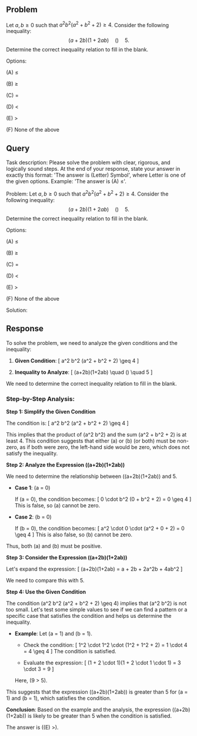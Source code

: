 ## Problem

Let $a, b \geq 0$ such that $a^2 b^2(a^2 + b^2 + 2) \geq 4$. Consider the following inequality:
$$
(a+2b)(1+2ab) \quad () \quad 5.
$$
Determine the correct inequality relation to fill in the blank.

Options:

(A) $\leq$ 

(B) $\geq$

(C) $=$ 

(D) $<$

(E) $>$

(F) None of the above

## Query

Task description: Please solve the problem with clear, rigorous, and logically sound steps. At the end of your response, state your answer in exactly this format: 'The answer is (Letter) Symbol', where Letter is one of the given options. Example: 'The answer is (A) $\leq$'.

Problem: Let $a, b \geq 0$ such that $a^2 b^2(a^2 + b^2 + 2) \geq 4$. Consider the following inequality:
$$
(a+2b)(1+2ab) \quad () \quad 5.
$$
Determine the correct inequality relation to fill in the blank.

Options:

(A) $\leq$ 

(B) $\geq$

(C) $=$ 

(D) $<$

(E) $>$

(F) None of the above

Solution:

## Response

To solve the problem, we need to analyze the given conditions and the inequality:

1. **Given Condition**: 
   \[
   a^2 b^2 (a^2 + b^2 + 2) \geq 4
   \]

2. **Inequality to Analyze**:
   \[
   (a+2b)(1+2ab) \quad () \quad 5
   \]

We need to determine the correct inequality relation to fill in the blank.

### Step-by-Step Analysis:

**Step 1: Simplify the Given Condition**

The condition is:
\[
a^2 b^2 (a^2 + b^2 + 2) \geq 4
\]

This implies that the product of \(a^2 b^2\) and the sum \(a^2 + b^2 + 2\) is at least 4. This condition suggests that either \(a\) or \(b\) (or both) must be non-zero, as if both were zero, the left-hand side would be zero, which does not satisfy the inequality.

**Step 2: Analyze the Expression \((a+2b)(1+2ab)\)**

We need to determine the relationship between \((a+2b)(1+2ab)\) and 5.

- **Case 1**: \(a = 0\)

  If \(a = 0\), the condition becomes:
  \[
  0 \cdot b^2 (0 + b^2 + 2) = 0 \geq 4
  \]
  This is false, so \(a\) cannot be zero.

- **Case 2**: \(b = 0\)

  If \(b = 0\), the condition becomes:
  \[
  a^2 \cdot 0 \cdot (a^2 + 0 + 2) = 0 \geq 4
  \]
  This is also false, so \(b\) cannot be zero.

Thus, both \(a\) and \(b\) must be positive.

**Step 3: Consider the Expression \((a+2b)(1+2ab)\)**

Let's expand the expression:
\[
(a+2b)(1+2ab) = a + 2b + 2a^2b + 4ab^2
\]

We need to compare this with 5.

**Step 4: Use the Given Condition**

The condition \(a^2 b^2 (a^2 + b^2 + 2) \geq 4\) implies that \(a^2 b^2\) is not too small. Let's test some simple values to see if we can find a pattern or a specific case that satisfies the condition and helps us determine the inequality.

- **Example**: Let \(a = 1\) and \(b = 1\).

  - Check the condition:
    \[
    1^2 \cdot 1^2 \cdot (1^2 + 1^2 + 2) = 1 \cdot 4 = 4 \geq 4
    \]
    The condition is satisfied.

  - Evaluate the expression:
    \[
    (1 + 2 \cdot 1)(1 + 2 \cdot 1 \cdot 1) = 3 \cdot 3 = 9
    \]

  Here, \(9 > 5\).

This suggests that the expression \((a+2b)(1+2ab)\) is greater than 5 for \(a = 1\) and \(b = 1\), which satisfies the condition. 

**Conclusion**: Based on the example and the analysis, the expression \((a+2b)(1+2ab)\) is likely to be greater than 5 when the condition is satisfied.

The answer is \((E) >\).